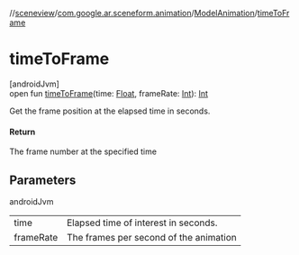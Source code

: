 //[sceneview](../../../index.md)/[com.google.ar.sceneform.animation](../index.md)/[ModelAnimation](index.md)/[timeToFrame](time-to-frame.md)

# timeToFrame

[androidJvm]\
open fun [timeToFrame](time-to-frame.md)(time: [Float](https://kotlinlang.org/api/latest/jvm/stdlib/kotlin/-float/index.html), frameRate: [Int](https://kotlinlang.org/api/latest/jvm/stdlib/kotlin/-int/index.html)): [Int](https://kotlinlang.org/api/latest/jvm/stdlib/kotlin/-int/index.html)

Get the frame position at the elapsed time in seconds.

#### Return

The frame number at the specified time

## Parameters

androidJvm

| | |
|---|---|
| time | Elapsed time of interest in seconds. |
| frameRate | The frames per second of the animation |
